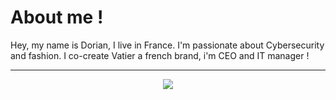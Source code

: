 # About me !
Hey, my name is Dorian, I live in France. I'm passionate about Cybersecurity and fashion. I co-create Vatier a french brand, i'm CEO and IT manager !

---

<p align="center">
  <img src="https://skillicons.dev/icons?i=bash,linux,apple,windows,kali,powershell" />
</p>
